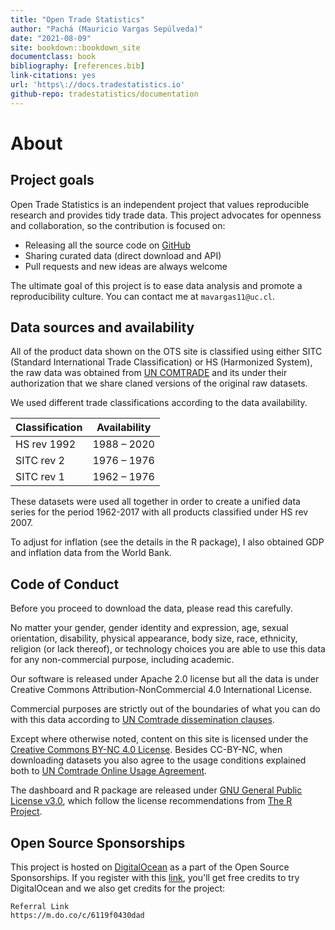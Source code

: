 ```yaml
--- 
title: "Open Trade Statistics"
author: "Pachá (Mauricio Vargas Sepúlveda)"
date: "2021-08-09"
site: bookdown::bookdown_site
documentclass: book
bibliography: [references.bib]
link-citations: yes
url: 'https\://docs.tradestatistics.io'
github-repo: tradestatistics/documentation
---
```


# About

## Project goals

Open Trade Statistics is an independent project that values reproducible research and provides tidy trade data. This project advocates for openness and collaboration, so the contribution is focused on:

* Releasing all the source code on [GitHub](https://github.com/tradestatistics)
* Sharing curated data (direct download and API)
* Pull requests and new ideas are always welcome

The ultimate goal of this project is to ease data analysis and promote a reproducibility culture. You can contact me at `mavargas11@uc.cl`.

## Data sources and availability

All of the product data shown on the OTS site is classified using either SITC (Standard International Trade Classification) or HS (Harmonized System), the raw data was obtained from [UN COMTRADE](http://comtrade.un.org/) and its under their authorization that we share claned versions of the original raw datasets.

We used different trade classifications according to the data availability.

|Classification |Availability|
|---------------|------------|
|HS rev 1992    |1988 – 2020 |
|SITC rev 2     |1976 – 1976 |
|SITC rev 1     |1962 – 1976 |

These datasets were used all together in order to create a unified data series for the period 1962-2017 with all products classified under HS rev 2007.

To adjust for inflation (see the details in the R package), I also obtained GDP and inflation data from the World Bank.

## Code of Conduct

Before you proceed to download the data, please read this carefully.

No matter your gender, gender identity and expression, age, sexual orientation, disability, physical appearance, body size, race, ethnicity, religion (or lack thereof), or technology choices you are able to use this data for any non-commercial purpose, including academic.

Our software is released under Apache 2.0 license but all the data is under Creative Commons 
Attribution-NonCommercial 4.0 International License.

Commercial purposes are strictly out of the boundaries of what you can do with this data according to [UN Comtrade dissemination clauses](https://comtrade.un.org/db/help/PolicyOnUseAndRedissemination.pdf).

Except where otherwise noted, content on this site is licensed under the [Creative Commons BY-NC 4.0 License](https://creativecommons.org/licenses/by-nc/4.0/). Besides CC-BY-NC, when downloading datasets you also agree to the usage conditions explained both to [UN Comtrade Online Usage Agreement](https://comtrade.un.org/db/help/licenseagreement.aspx).

The dashboard and R package are released under [GNU General Public License v3.0](https://www.gnu.org/licenses/gpl-3.0.en.html), which follow the license recommendations from [The R Project](https://www.r-project.org/Licenses/).

## Open Source Sponsorships

This project is hosted on [DigitalOcean](https://digitalocean.com) as a part of the Open Source Sponsorships. If you register with this [link](https://m.do.co/c/6119f0430dad), you'll get free credits to try DigitalOcean and we also get credits for the project:

```
Referral Link
https://m.do.co/c/6119f0430dad
```
